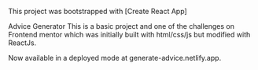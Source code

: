 This project was bootstrapped with [Create React App]

Advice Generator
This is a basic project and one of the challenges on Frontend mentor which was initially built with html/css/js but modified with ReactJs.

Now available in a deployed mode at generate-advice.netlify.app.
